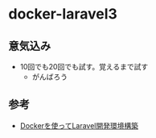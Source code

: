 # docker-laravel3

## 意気込み
- 10回でも20回でも試す。覚えるまで試す
  - がんばろう

## 参考
- [Dockerを使ってLaravel開発環境構築][link1]


[link1]:https://qiita.com/A-Kira/items/1c55ef689c0f91420e81
